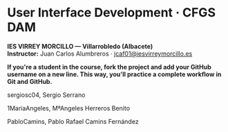 # User Interface Development · CFGS DAM  
**IES VIRREY MORCILLO — Villarrobledo (Albacete)**  
**Instructor:** Juan Carlos Alumbreros · jcaf01@iesvirreymorcillo.es

**If you're a student in the course, fork the project and add your GitHub username on a new line.
This way, you'll practice a complete workflow in Git and GitHub.**


sergiosc04, Sergio Serrano

1MariaAngeles, MªAngeles Herreros Benito

PabloCamins, Pablo Rafael Camins Fernández


